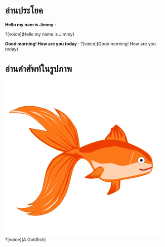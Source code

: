 

# อ่านประโยค

**Hello my nam is Jimmy** :

?[voice](Hello my name is Jimmy)

**Good morning! How are you today** :
?[voice](Good morning! How are you today)


# อ่านคำศัพท์ในรูปภาพ

![image label](/media/img/animal/goldfish.svg)
?[voice](A Goldfish)
